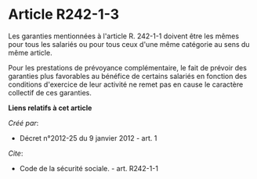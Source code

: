 # Article R242-1-3

Les garanties mentionnées à l'article R. 242-1-1 doivent être les mêmes pour tous les salariés ou pour tous ceux d'une même
catégorie au sens du même article. 

Pour les prestations de prévoyance complémentaire, le fait de prévoir des garanties plus favorables au bénéfice de certains
salariés en fonction des conditions d'exercice de leur activité ne remet pas en cause le caractère collectif de ces
garanties.

**Liens relatifs à cet article**

_Créé par_:

  - Décret n°2012-25 du 9 janvier 2012 - art. 1

_Cite_:

  - Code de la sécurité sociale. - art. R242-1-1
